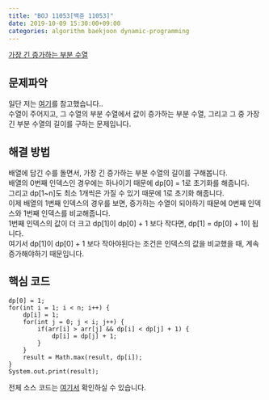 ```yaml
---
title: "BOJ 11053[백준 11053]"
date: 2019-10-09 15:30:00+09:00
categories: algorithm baekjoon dynamic-programming
---
```

[가장 긴 증가하는 부분 수열][url]

## 문제파악

일단 저는 [여기]를 참고했습니다..   
수열이 주어지고, 그 수열의 부분 수열에서 값이 증가하는 부분 수열, 그리고 그 중 가장 긴 부분 수열의 길이를 구하는 문제입니다.  

## 해결 방법

배열에 담긴 수를 돌면서, 가장 긴 증가하는 부분 수열의 길이를 구해봅니다.  
배열의 0번째 인덱스인 경우에는 하나이기 때문에 dp[0] = 1로 초기화를 해줍니다.  
그리고 dp[1~n]도 최소 1개씩은 가질 수 있기 때문에 1로 초기화 해줍니다.  
이제 배열의 1번째 인덱스의 경우를 보면, 증가하는 수열이 되야하기 때문에 0번째 인덱스와 1번째 인덱스를 비교해줍니다.  
1번째 인덱스의 값이 더 크고 dp[1]이 dp[0] + 1 보다 작다면, dp[1] = dp[0] + 1이 됩니다.  
여기서 dp[1]이 dp[0] + 1 보다 작아야된다는 조건은 인덱스의 값을 비교했을 때, 계속 증가해야하기 때문입니다.  

## 핵심 코드

```
dp[0] = 1;
for(int i = 1; i < n; i++) {
	dp[i] = 1;
	for(int j = 0; j < i; j++) {
		if(arr[i] > arr[j] && dp[i] < dp[j] + 1) {
			dp[i] = dp[j] + 1;
		}
	}
	result = Math.max(result, dp[i]);
}
System.out.print(result);
```

전체 소스 코드는 [여기서][solution] 확인하실 수 있습니다.


[url]: https://www.acmicpc.net/problem/11053
[solution]: https://github.com/ParkBeomMin/BaekJoonAlgorithm/blob/11053/src/Main.java
[여기]: https://www.acmicpc.net/board/view/42010
